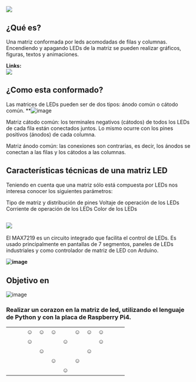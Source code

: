 # **![](https://user-images.githubusercontent.com/44456885/189565498-e6c8d9f9-88a8-4aac-bf35-f399c48b0843.png)**

## ¿Qué es?
Una matriz conformada por leds acomodadas de filas y columnas.
Encendiendo y apagando LEDs de la matriz se pueden realizar gráficos, figuras, textos y animaciones.

<p aling="center">
 <b>Links:</b><br>
<img src="https://user-images.githubusercontent.com/44456885/190033447-f699dd51-4809-479f-bc09-f288872088d0.png" />
<br>
</p>

## ¿Como esta conformado?
Las matrices de LEDs pueden ser de dos tipos: ánodo común o cátodo común.
**![image](https://user-images.githubusercontent.com/44456885/189586972-1bd2c07c-7978-4e49-aeb7-e76942047e90.png)

Matriz cátodo común: los terminales negativos (cátodos) de todos los LEDs de cada fila están conectados juntos. Lo mismo ocurre con los pines positivos (ánodos) de cada columna.

Matriz ánodo común: las conexiones son contrarias, es decir, los ánodos se conectan a las filas y los cátodos a las columnas.

## Características técnicas de una matriz LED
Teniendo en cuenta que una matriz sólo está compuesta por LEDs nos interesa conocer los siguientes parámetros:

Tipo de matriz y distribución de pines
Voltaje de operación de los LEDs
Corriente de operación de los LEDs
Color de los LEDs

## **![](https://user-images.githubusercontent.com/44456885/190032795-d2fcea92-f6d0-491a-87d8-48a38db6212a.png)**

El MAX7219 es un circuito integrado que facilita el control de LEDs. Es usado principalmente en pantallas de 7 segmentos, paneles de LEDs industriales y como controlador de matriz de LED con Arduino.

**![image](https://user-images.githubusercontent.com/44456885/190033340-2cc3d7b7-ff44-4578-bab4-55d136f9005b.png)**
## Objetivo en 
![image](https://user-images.githubusercontent.com/44456885/191343588-21c540e8-3a5f-49ac-8e5f-8ba515c654fe.png)
### Realizar un corazon en la matriz de led, utilizando el lenguaje de Python y con la placa de Raspberry Pi4.
|   |   |   |   |   |   |   |   |   |   |   |   |   |
|---|---|---|---|---|---|---|---|---|---|---|---|---|
|   |   |   | ☺ | ☺ | ☺ |   | ☺ | ☺ | ☺ |   |   |   |
|   |   |   | ☺ |   |   | ☺ |   |   | ☺ |   |   |   |
|   |   |   |   | ☺ |   |   |   | ☺ |   |   |   |   |
|   |   |   |   |   | ☺ |   | ☺ |   |   |   |   |   |
|   |   |   |   |   |   | ☺ |   |   |   |   |   |   |
